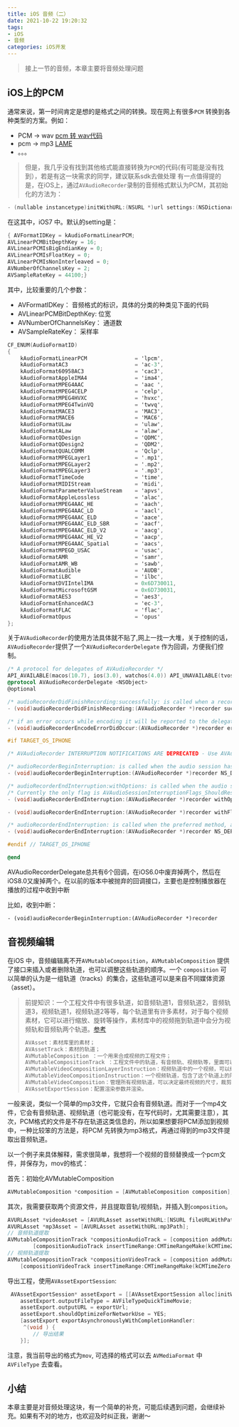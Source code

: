 ```yaml
---
title: iOS 音频（二）
date: 2021-10-22 19:20:32
tags:
- iOS
- 音频
categories: iOS开发
---
```


> 接上一节的音频，本章主要将音频处理问题

## iOS上的PCM

通常来说，第一时间肯定是想的是格式之间的转换。现在网上有很多`PCM` 转换到各种类型的方案。例如：

- PCM -> wav [pcm 转 wav代码](https://www.jianshu.com/p/007fd82b0940)
- pcm -> mp3 [LAME](https://lame.sourceforge.io/)
- 。。。

> 但是，我几乎没有找到其他格式能直接转换为`PCM`的代码(有可能是没有找到），若是有这一块需求的同学，建议联系sdk去做处理
有一点值得提的是，在iOS上，通过`AVAudioRecorder`录制的音频格式默认为PCM，其初始化的方法为：
<!--more-->  

```objective-c
- (nullable instancetype)initWithURL:(NSURL *)url settings:(NSDictionary<NSString *, id> *)settings error:(NSError **)outError;
```

在这其中，iOS7 中。默认的setting是：

```objective-c
{ AVFormatIDKey = kAudioFormatLinearPCM;  
AVLinearPCMBitDepthKey = 16;
AVLinearPCMIsBigEndianKey = 0;
AVLinearPCMIsFloatKey = 0; 
AVLinearPCMIsNonInterleaved = 0;
AVNumberOfChannelsKey = 2; 
AVSampleRateKey = 44100;}
```

其中，比较重要的几个参数：

- AVFormatIDKey： 音频格式的标识，具体的分类的种类见下面的代码
- AVLinearPCMBitDepthKey: 位宽
- AVNumberOfChannelsKey： 通道数
- AVSampleRateKey： 采样率

```objective-c
CF_ENUM(AudioFormatID)
{
    kAudioFormatLinearPCM               = 'lpcm',
    kAudioFormatAC3                     = 'ac-3',
    kAudioFormat60958AC3                = 'cac3',
    kAudioFormatAppleIMA4               = 'ima4',
    kAudioFormatMPEG4AAC                = 'aac ',
    kAudioFormatMPEG4CELP               = 'celp',
    kAudioFormatMPEG4HVXC               = 'hvxc',
    kAudioFormatMPEG4TwinVQ             = 'twvq',
    kAudioFormatMACE3                   = 'MAC3',
    kAudioFormatMACE6                   = 'MAC6',
    kAudioFormatULaw                    = 'ulaw',
    kAudioFormatALaw                    = 'alaw',
    kAudioFormatQDesign                 = 'QDMC',
    kAudioFormatQDesign2                = 'QDM2',
    kAudioFormatQUALCOMM                = 'Qclp',
    kAudioFormatMPEGLayer1              = '.mp1',
    kAudioFormatMPEGLayer2              = '.mp2',
    kAudioFormatMPEGLayer3              = '.mp3',
    kAudioFormatTimeCode                = 'time',
    kAudioFormatMIDIStream              = 'midi',
    kAudioFormatParameterValueStream    = 'apvs',
    kAudioFormatAppleLossless           = 'alac',
    kAudioFormatMPEG4AAC_HE             = 'aach',
    kAudioFormatMPEG4AAC_LD             = 'aacl',
    kAudioFormatMPEG4AAC_ELD            = 'aace',
    kAudioFormatMPEG4AAC_ELD_SBR        = 'aacf',
    kAudioFormatMPEG4AAC_ELD_V2         = 'aacg',
    kAudioFormatMPEG4AAC_HE_V2          = 'aacp',
    kAudioFormatMPEG4AAC_Spatial        = 'aacs',
    kAudioFormatMPEGD_USAC              = 'usac',
    kAudioFormatAMR                     = 'samr',
    kAudioFormatAMR_WB                  = 'sawb',
    kAudioFormatAudible                 = 'AUDB',
    kAudioFormatiLBC                    = 'ilbc',
    kAudioFormatDVIIntelIMA             = 0x6D730011,
    kAudioFormatMicrosoftGSM            = 0x6D730031,
    kAudioFormatAES3                    = 'aes3',
    kAudioFormatEnhancedAC3             = 'ec-3',
    kAudioFormatFLAC                    = 'flac',
    kAudioFormatOpus                    = 'opus'
};

```

关于`AVAudioRecorder`的使用方法具体就不贴了,网上一找一大堆，关于控制的话，`AVAudioRecorder`提供了一个`AVAudioRecorderDelegate` 作为回调，方便我们控制。

```objective-c
/* A protocol for delegates of AVAudioRecorder */
API_AVAILABLE(macos(10.7), ios(3.0), watchos(4.0)) API_UNAVAILABLE(tvos)
@protocol AVAudioRecorderDelegate <NSObject>
@optional 

/* audioRecorderDidFinishRecording:successfully: is called when a recording has been finished or stopped. This method is NOT called if the recorder is stopped due to an interruption. */
- (void)audioRecorderDidFinishRecording:(AVAudioRecorder *)recorder successfully:(BOOL)flag;

/* if an error occurs while encoding it will be reported to the delegate. */
- (void)audioRecorderEncodeErrorDidOccur:(AVAudioRecorder *)recorder error:(NSError * __nullable)error;

#if TARGET_OS_IPHONE

/* AVAudioRecorder INTERRUPTION NOTIFICATIONS ARE DEPRECATED - Use AVAudioSession instead. */

/* audioRecorderBeginInterruption: is called when the audio session has been interrupted while the recorder was recording. The recorded file will be closed. */
- (void)audioRecorderBeginInterruption:(AVAudioRecorder *)recorder NS_DEPRECATED_IOS(2_2, 8_0);

/* audioRecorderEndInterruption:withOptions: is called when the audio session interruption has ended and this recorder had been interrupted while recording. */
/* Currently the only flag is AVAudioSessionInterruptionFlags_ShouldResume. */
- (void)audioRecorderEndInterruption:(AVAudioRecorder *)recorder withOptions:(NSUInteger)flags NS_DEPRECATED_IOS(6_0, 8_0);

- (void)audioRecorderEndInterruption:(AVAudioRecorder *)recorder withFlags:(NSUInteger)flags NS_DEPRECATED_IOS(4_0, 6_0);

/* audioRecorderEndInterruption: is called when the preferred method, audioRecorderEndInterruption:withFlags:, is not implemented. */
- (void)audioRecorderEndInterruption:(AVAudioRecorder *)recorder NS_DEPRECATED_IOS(2_2, 6_0);

#endif // TARGET_OS_IPHONE

@end
```

AVAudioRecorderDelegate总共有6个回调，在iOS6.0中废弃掉两个，然后在iOS8.0又废掉两个。在以前的版本中被抛弃的回调接口，主要也是控制播放器在播放的过程中收到中断

比如，收到中断：

```
- (void)audioRecorderBeginInterruption:(AVAudioRecorder *)recorder
```

## 音视频编辑

在iOS 中，音频编辑离不开`AVMutableComposition`，`AVMutableComposition` 提供了接口来插入或者删除轨道，也可以调整这些轨道的顺序。一个 `composition` 可以简单的认为是一组轨道（tracks）的集合，这些轨道可以是来自不同媒体资源（asset）。

> 前提知识：一个工程文件中有很多轨道，如音频轨道1，音频轨道2，音频轨道3，视频轨道1，视频轨道2等等，每个轨道里有许多素材，对于每个视频素材，它可以进行缩放、旋转等操作，素材库中的视频拖到轨道中会分为视频轨和音频轨两个轨道。[参考](https://www.jianshu.com/p/ee868d0ff7c4)
>
> ```objectivec
> AVAsset：素材库里的素材； 
> AVAssetTrack：素材的轨道； 
> AVMutableComposition ：一个用来合成视频的工程文件； 
> AVMutableCompositionTrack ：工程文件中的轨道，有音频轨、视频轨等，里面可以插入各种对应的素材； 
> AVMutableVideoCompositionLayerInstruction：视频轨道中的一个视频，可以缩放、旋转等； 
> AVMutableVideoCompositionInstruction：一个视频轨道，包含了这个轨道上的所有视频素材； 
> AVMutableVideoComposition：管理所有视频轨道，可以决定最终视频的尺寸，裁剪需要在这里进行； 
> AVAssetExportSession：配置渲染参数并渲染。
> ```

一般来说，类似一个简单的mp3文件，它就只会有音频轨道。而对于一个mp4文件，它会有音频轨道、视频轨道（也可能没有，在写代码时，尤其需要注意），其次，PCM格式的文件是不存在轨道这类信息的，所以如果想要将PCM添加到视频中，一种比较笨的方法是，将PCM 先转换为mp3格式，再通过得到的mp3文件提取出音频轨道。

以一个例子来具体解释，需求很简单，我想将一个视频的音频替换成一个pcm文件，并保存为，mov的格式：

首先：初始化AVMutableComposition

```objective-c
AVMutableComposition *composition = [AVMutableComposition composition];
```

其次，我需要获取两个资源文件，并且提取音轨/视频轨，并插入到`composition`。

```objective-c
AVURLAsset *videoAsset = [AVURLAsset assetWithURL:[NSURL fileURLWithPath:videoPath]];
AVURLAsset *mp3Asset = [AVURLAsset assetWithURL:mp3Path];
// 音频轨道提取
AVMutableCompositionTrack *compositionAudioTrack = [composition addMutableTrackWithMediaType:AVMediaTypeAudio preferredTrackID:kCMPersistentTrackID_Invalid];
        [compositionAudioTrack insertTimeRange:CMTimeRangeMake(kCMTimeZero, mp3Asset.duration) ofTrack:[[mp3Asset tracksWithMediaType:AVMediaTypeAudio] objectAtIndex:0] atTime:kCMTimeZero error:nil];
// 视频轨道提取
AVMutableCompositionTrack *compositionVideoTrack = [composition addMutableTrackWithMediaType:AVMediaTypeVideo preferredTrackID:kCMPersistentTrackID_Invalid];
    [compositionVideoTrack insertTimeRange:CMTimeRangeMake(kCMTimeZero, videoAsset.duration) ofTrack:[[videoAsset tracksWithMediaType:AVMediaTypeVideo] objectAtIndex:0] atTime:kCMTimeZero error:nil];
```

导出工程，使用`AVAssetExportSession`:

```objective-c
 AVAssetExportSession* assetExport = [[AVAssetExportSession alloc]initWithAsset:composition presetName:AVAssetExportPresetPassthrough];
    assetExport.outputFileType = AVFileTypeQuickTimeMovie;
    assetExport.outputURL = exportUrl;
    assetExport.shouldOptimizeForNetworkUse = YES;
    [assetExport exportAsynchronouslyWithCompletionHandler:
     ^(void ) {
        // 导出结果
    }];
```
注意，我当前导出的格式为`mov`, 可选择的格式可以去 `AVMediaFormat` 中 `AVFileType` 去查看。
## 小结

本章主要是对音频处理这块，有一个简单的补充，可能后续遇到问题，会继续补充。如果有不对的地方，也欢迎及时纠正我，谢谢～
